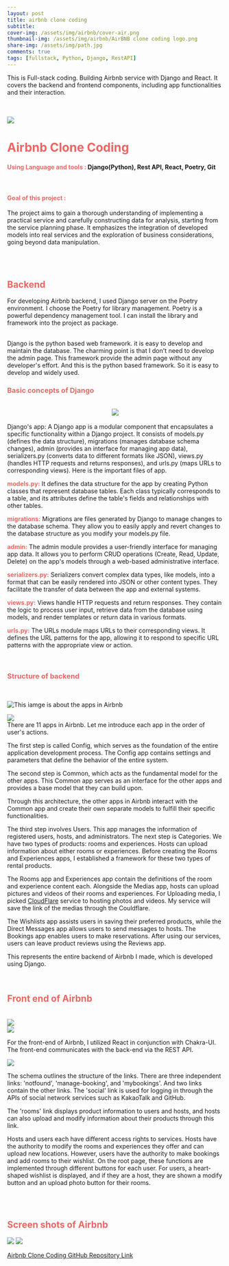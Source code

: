 ```yaml
---
layout: post
title: airbnb clone coding
subtitle:
cover-img: /assets/img/airbnb/cover-air.png
thumbnail-img: /assets/img/airbnb/AirBNB clone coding logo.png
share-img: /assets/img/path.jpg
comments: true
tags: [fullstack, Python, Django, RestAPI]
---
```


This is Full-stack coding. Building Airbnb service with Django and React. It covers the backend and frontend components, including app functionalities and their interaction.

<br>
<br>

<a href="https://github.com/Nockda/Airbnb_clone.git">
    <img class="img-concert" src="../assets/img/airbnb/1.png"/>
</a>

<br>

# **<Text style="color:EC6664"> Airbnb Clone Coding</Text>**

#### <Text style="color:EC6664"> Using Language and tools : </Text> Django(Python), Rest API, React, Poetry, Git

<br>

#### <Text style="color:EC6664"> Goal of this project : </Text>

The project aims to gain a thorough understanding of implementing a practical service and carefully constructing data for analysis, starting from the service planning phase. It emphasizes the integration of developed models into real services and the exploration of business considerations, going beyond data manipulation.

<br>

<br>

## **<Text style="color:EC6664"> Backend</Text>**

For developing Airbnb backend, I used Django server on the Poetry environment. I choose the Poetry for library management. Poetry is a powerful dependency management tool. I can install the library and framework into the project as package.

<br>
Django is the python based web framework. it is easy to develop and maintain the database. The charming point is that I don't need to develop the admin page. This framework provide the admin page without any developer's effort. And this is the python based framework. So it is easy to develop and widely used.

<br>

### **<Text style="color:EC6664"> Basic concepts of Django</Text>**

<br>
<div style="text-align:center">
<img src="../assets/img/airbnb/2.png">
</div>
<br>
Django's app: A Django app is a modular component that encapsulates a specific functionality within a Django project. It consists of models.py (defines the data structure), migrations (manages database schema changes), admin (provides an interface for managing app data), serializers.py (converts data to different formats like JSON), views.py (handles HTTP requests and returns responses), and urls.py (maps URLs to corresponding views). Here is the important files of app.

**<Text style="color:EC6664"> models.py:</Text>** It defines the data structure for the app by creating Python classes that represent database tables. Each class typically corresponds to a table, and its attributes define the table's fields and relationships with other tables.

**<Text style="color:EC6664"> migrations:</Text>** Migrations are files generated by Django to manage changes to the database schema. They allow you to easily apply and revert changes to the database structure as you modify your models.py file.

**<Text style="color:EC6664"> admin:</Text>** The admin module provides a user-friendly interface for managing app data. It allows you to perform CRUD operations (Create, Read, Update, Delete) on the app's models through a web-based administrative interface.

**<Text style="color:EC6664"> serializers.py:</Text>** Serializers convert complex data types, like models, into a format that can be easily rendered into JSON or other content types. They facilitate the transfer of data between the app and external systems.

**<Text style="color:EC6664"> views.py:</Text>** Views handle HTTP requests and return responses. They contain the logic to process user input, retrieve data from the database using models, and render templates or return data in various formats.

**<Text style="color:EC6664"> urls.py:</Text>** The URLs module maps URLs to their corresponding views. It defines the URL patterns for the app, allowing it to respond to specific URL patterns with the appropriate view or action.

<br>

### **<Text style="color:EC6664"> Structure of backend</Text>**

<br>

![This iamge is about the apps in Airbnb](/assets/img/airbnb/3.png)

<img src="../assets/img/airbnb/3.png">

<br>
There are 11 apps in Airbnb. Let me introduce each app in the order of user's actions.

The first step is called Config, which serves as the foundation of the entire application development process. The Config app contains settings and parameters that define the behavior of the entire system.

The second step is Common, which acts as the fundamental model for the other apps. This Common app serves as an interface for the other apps and provides a base model that they can build upon.

Through this architecture, the other apps in Airbnb interact with the Common app and create their own separate models to fulfill their specific functionalities.

The third step involves Users. This app manages the information of registered users, hosts, and administrators. The next step is Categories. We have two types of products: rooms and experiences. Hosts can upload information about either rooms or experiences. Before creating the Rooms and Experiences apps, I established a framework for these two types of rental products.

The Rooms app and Experiences app contain the definitions of the room and experience content each. Alongside the Medias app, hosts can upload pictures and videos of their rooms and experiences. For Uploading media, I picked [CloudFlare](https://www.cloudflare.com/) service to hosting photos and videos. My service will save the link of the medias through the Couldflare.

The Wishlists app assists users in saving their preferred products, while the Direct Messages app allows users to send messages to hosts. The Bookings app enables users to make reservations. After using our services, users can leave product reviews using the Reviews app.

This represents the entire backend of Airbnb I made, which is developed using Django.

<br>

## **<Text style="color:EC6664"> Front end of Airbnb</Text>**

<br>
<img src="../assets/img/airbnb/4.png"/>

<br>

<img src="../assets/img/airbnb/5.png"/>

<br>

For the front-end of Airbnb, I utilized React in conjunction with Chakra-UI. The front-end communicates with the back-end via the REST API.

<img src="../assets/img/airbnb/6.png"/>

The schema outlines the structure of the links. There are three independent links: 'notfound', 'manage-booking', and 'mybookings'. And two links contain the other links. The 'social' link is used for logging in through the APIs of social network services such as KakaoTalk and GitHub.

The 'rooms' link displays product information to users and hosts, and hosts can also upload and modify information about their products through this link.

Hosts and users each have different access rights to services. Hosts have the authority to modify the rooms and experiences they offer and can upload new locations. However, users have the authority to make bookings and add rooms to their wishlist. On the root page, these functions are implemented through different buttons for each user. For users, a heart-shaped wishlist is displayed, and if they are a host, they are shown a modify button and an upload photo button for their rooms.

<br>

<br>

## **<Text style="color:EC6664"> Screen shots of Airbnb</Text>**

<img src="../assets/img/airbnb/7.png"/>
<img src="../assets/img/airbnb/8.png"/>

<br>

[Airbnb Clone Coding GitHub Repository Link](https://github.com/Nockda/Airbnb_clone.git)
